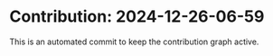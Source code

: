 # Contribution: 2024-12-26-06-59
This is an automated commit to keep the contribution graph active.
